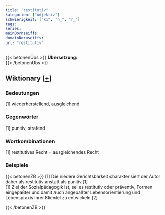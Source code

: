 ```yaml
---
title: "restitutiv"
kategorien: ["Adjektiv"]
schwierigkeit: ["k1", "h_", "r_"]
tags:
series:
mainDornseiffs:
domainDornseiffs:
url: "restitutiv"
---
```


{{< betonenÜbs >}}
**Übersetzung:**  
{{< /betonenÜbs >}}

## Wiktionary [[+](https://de.wiktionary.org/wiki/restitutiv)]

### Bedeutungen
[1] wiederherstellend, ausgleichend  

### Gegenwörter
[1] punitiv, strafend  

### Wortkombinationen
[1] restitutives Recht = ausgleichendes Recht  

### Beispiele
{{< betonenZB >}}
[1] Die niedere Gerichtsbarkeit charakterisiert der Autor daher als restitutiv anstatt als punitiv.[1]  
[1] Ziel der Sozialpädagogik ist, sei es restitutiv oder präventiv, Formen eingepaßter und damit auch angepaßter Lebensorientierung und Lebenspraxis ihrer Klientel zu entwickeln.[2]  

{{< /betonenZB >}}

